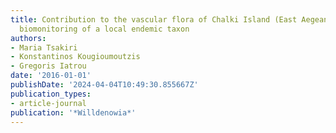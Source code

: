 ```yaml
---
title: Contribution to the vascular flora of Chalki Island (East Aegean, Greece) and
  biomonitoring of a local endemic taxon
authors:
- Maria Tsakiri
- Konstantinos Kougioumoutzis
- Gregoris Iatrou
date: '2016-01-01'
publishDate: '2024-04-04T10:49:30.855667Z'
publication_types:
- article-journal
publication: '*Willdenowia*'
---
```

